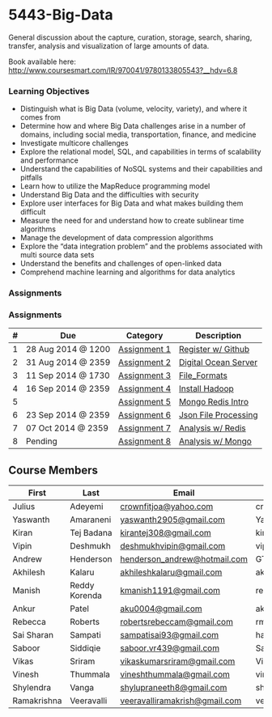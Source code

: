 5443-Big-Data
=============

 General discussion about the capture, curation, storage, search, sharing, transfer, analysis and visualization of large amounts of data.

Book available here: http://www.coursesmart.com/IR/970041/9780133805543?__hdv=6.8

### Learning Objectives

- Distinguish what is Big Data (volume, velocity, variety), and where it comes from
- Determine how and where Big Data challenges arise in a number of domains, including social media, transportation, finance, and medicine
- Investigate multicore challenges
- Explore the relational model, SQL, and capabilities in terms of scalability and performance
- Understand the capabilities of NoSQL systems and their capabilities and pitfalls
- Learn how to utilize the MapReduce programming model
- Understand Big Data and the difficulties with security
- Explore user interfaces for Big Data and what makes building them difficult
- Measure the need for and understand how to create sublinear time algorithms
- Manage the development of data compression algorithms
- Explore the “data integration problem” and the problems associated with multi source data sets
- Understand the benefits and challenges of open-linked data
- Comprehend machine learning and algorithms for data analytics


### Assignments

### Assignments

| # | Due              | Category           | Description               |
|---|------------------|--------------------|---------------------------|
| 1 | 28 Aug 2014 @ 1200 | [Assignment 1][1]  | [Register w/ Github][1]   |
| 2 | 31 Aug 2014 @ 2359 | [Assignment 2][2]  | [Digital Ocean Server][2] |
| 3 | 11 Sep 2014 @ 1730 | [Assignment 3][3]  | [File_Formats][3]   |
| 4 | 16 Sep 2014 @ 2359 | [Assignment 4][4]  | [Install Hadoop][4] |
| 5 |                    | [Assignment 5][5]  | [Mongo Redis Intro][5] |
| 6 | 23 Sep 2014 @ 2359 | [Assignment 6][6]  | [Json File Processing][6] |
| 7 | 07 Oct 2014 @ 2359 | [Assignment 7][7]  | [Analysis w/ Redis][7] |
| 8 | Pending             | [Assignment 8][8]  | [Analysis w/ Mongo][8] |

[1]: https://github.com/rugbyprof/5443-Big-Data/blob/master/01-Github.md "Assignment 1"
[2]: https://github.com/rugbyprof/5443-Big-Data/blob/master/02-DigitalOcean.md "Assignment 2"
[3]: https://github.com/rugbyprof/5443-Big-Data/blob/master/03-File_Formats.md "Assignment 3"
[4]: https://github.com/rugbyprof/5443-Big-Data/blob/master/04-Hadoop_Installation.md "Assignment 4"
[5]: https://github.com/rugbyprof/5443-Big-Data/blob/master/05-Redis_Mongo_Tutorial.md "Assignment 5"
[6]: https://github.com/rugbyprof/5443-Big-Data/blob/master/06-Json_File_Processing.md "Assignment 6"
[7]: https://github.com/rugbyprof/5443-Big-Data/blob/master/07-Analysis_With_Redis.md "Assignment 7"
[8]: https://github.com/rugbyprof/5443-Big-Data/blob/master/08-Analysis_With_Mongo.md "Assignment 8"
## Course Members


First       | Last          | Email                         | Github           | Ip 
------------| --------------|-------------------------------|------------------|-----------------
Julius      | Adeyemi       | crownfitjoa@yahoo.com         | crownfits        | 104.131.136.216
Yaswanth    | Amaraneni     | yaswanth2905@gmail.com        | Yaswanth0529     | 104.131.139.49
Kiran       | Tej Badana    | kirantej308@gmail.com         | kirantejbadana   | 198.199.104.78
Vipin       | Deshmukh      | deshmukhvipin@gmail.com       | vipin1109        | 192.241.228.124
Andrew      | Henderson     | henderson_andrew@hotmail.com  | GTH-Andrew       | 192.241.190.225
Akhilesh    | Kalaru        | akhileshkalaru@gmail.com      | akhileshkalaru   | 162.243.135.49
Manish      | Reddy Korenda | kmanish1191@gmail.com         | reddymk          | 178.62.155.206
Ankur       | Patel         | aku0004@gmail.com             | aku0004          | 192.241.203.162
Rebecca     | Roberts       | robertsrebeccam@gmail.com     | rmroberts        | 107.170.206.244
Sai Sharan  | Sampati       | sampatisai93@gmail.com        | hakuva           | 104.131.135.146
Saboor      | Siddiqie      | saboor.vr439@gmail.com        | Saboor           | 104.131.22.188
Vikas       | Sriram        | vikaskumarsriram@gmail.com    | VikasKumarSriram | 107.170.187.103
Vinesh      | Thummala      | vineshthummala@gmail.com      | vineshthummala   | 104.131.23.209
Shylendra   | Vanga         | shylupraneeth8@gmail.com      | shylupraneeth    | 104.131.22.139
Ramakrishna | Veeravalli    | veeravalliramakrish@gmail.com | veeravallir      | 104.131.37.223


